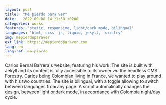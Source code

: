 ```yaml
---
layout: post
title:  "Me pierdo para ver"
date:   2022-09-08 14:21:50 +0200
categories: works
features: 'static, responsive, light/dark mode, bilingual'
languages: 'html, scss, js, liquid, jekyll, forestry'
img: mepierdoparaver
ext_link: https://mepierdoparaver.com
lang: en
lang-ref: me-pierdo
---
```

Carlos Bernal Barrera's website, featuring his work. The site is built with Jekyll and its content is fully accessible to its owner *via* the headless CMS Forestry. Carlos being Colombian living in France, we wanted to play around with his two countries. The site is bilingual, with a toggle allowing to switch between languages from any page. A script automatically changes the design, between light or dark mode, in accordance with Colombia night/day cycle.
